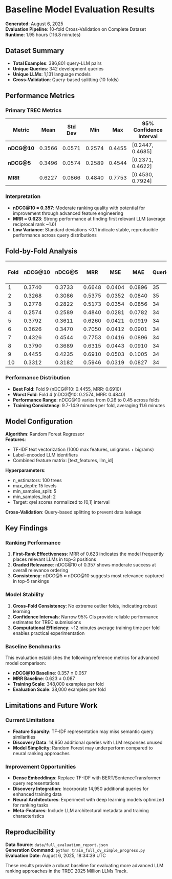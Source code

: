 # Baseline Model Evaluation Results

**Generated**: August 6, 2025  
**Evaluation Pipeline**: 10-fold Cross-Validation on Complete Dataset  
**Runtime**: 1.95 hours (116.8 minutes)

## Dataset Summary

- **Total Examples**: 386,801 query-LLM pairs
- **Unique Queries**: 342 development queries  
- **Unique LLMs**: 1,131 language models
- **Cross-Validation**: Query-based splitting (10 folds)

## Performance Metrics

### Primary TREC Metrics

| Metric | Mean | Std Dev | Min | Max | 95% Confidence Interval |
|--------|------|---------|-----|-----|-------------------------|
| **nDCG@10** | 0.3566 | 0.0571 | 0.2574 | 0.4455 | [0.2447, 0.4685] |
| **nDCG@5** | 0.3496 | 0.0574 | 0.2589 | 0.4544 | [0.2371, 0.4622] |
| **MRR** | 0.6227 | 0.0866 | 0.4840 | 0.7753 | [0.4530, 0.7924] |

### Interpretation

- **nDCG@10 = 0.357**: Moderate ranking quality with potential for improvement through advanced feature engineering
- **MRR = 0.623**: Strong performance at finding first relevant LLM (average reciprocal rank ~1.6)
- **Low Variance**: Standard deviations <0.1 indicate stable, reproducible performance across query distributions

## Fold-by-Fold Analysis

| Fold | nDCG@10 | nDCG@5 | MRR | MSE | MAE | Queries | Train Time (min) |
|------|---------|--------|-----|-----|-----|---------|------------------|
| 1 | 0.3740 | 0.3733 | 0.6648 | 0.0404 | 0.0896 | 35 | 14.9 |
| 2 | 0.3268 | 0.3086 | 0.5375 | 0.0352 | 0.0840 | 35 | 9.7 |
| 3 | 0.2778 | 0.2822 | 0.5173 | 0.0354 | 0.0856 | 34 | 10.2 |
| 4 | 0.2574 | 0.2589 | 0.4840 | 0.0281 | 0.0782 | 34 | 10.6 |
| 5 | 0.3792 | 0.3611 | 0.6260 | 0.0421 | 0.0919 | 34 | 11.1 |
| 6 | 0.3626 | 0.3470 | 0.7050 | 0.0412 | 0.0901 | 34 | 11.0 |
| 7 | 0.4326 | 0.4544 | 0.7753 | 0.0416 | 0.0896 | 34 | 11.5 |
| 8 | 0.3790 | 0.3689 | 0.6315 | 0.0443 | 0.0910 | 34 | 13.2 |
| 9 | 0.4455 | 0.4235 | 0.6910 | 0.0503 | 0.1005 | 34 | 12.7 |
| 10 | 0.3312 | 0.3182 | 0.5946 | 0.0319 | 0.0827 | 34 | 11.3 |

### Performance Distribution

- **Best Fold**: Fold 9 (nDCG@10: 0.4455, MRR: 0.6910)
- **Worst Fold**: Fold 4 (nDCG@10: 0.2574, MRR: 0.4840)  
- **Performance Range**: nDCG@10 varies from 0.26 to 0.45 across folds
- **Training Consistency**: 9.7-14.9 minutes per fold, averaging 11.6 minutes

## Model Configuration

**Algorithm**: Random Forest Regressor  
**Features**: 
- TF-IDF text vectorization (1000 max features, unigrams + bigrams)
- Label-encoded LLM identifiers
- Combined feature matrix: [text_features, llm_id]

**Hyperparameters**:
- n_estimators: 100 trees
- max_depth: 15 levels
- min_samples_split: 5
- min_samples_leaf: 2
- Target: qrel scores normalized to [0,1] interval

**Cross-Validation**: Query-based splitting to prevent data leakage

## Key Findings

### Ranking Performance
1. **First-Rank Effectiveness**: MRR of 0.623 indicates the model frequently places relevant LLMs in top-3 positions
2. **Graded Relevance**: nDCG@10 of 0.357 shows moderate success at overall relevance ordering
3. **Consistency**: nDCG@5 ≈ nDCG@10 suggests most relevance captured in top-5 rankings

### Model Stability  
1. **Cross-Fold Consistency**: No extreme outlier folds, indicating robust learning
2. **Confidence Intervals**: Narrow 95% CIs provide reliable performance estimates for TREC submissions
3. **Computational Efficiency**: ~12 minutes average training time per fold enables practical experimentation

### Baseline Benchmarks
This evaluation establishes the following reference metrics for advanced model comparison:

- **nDCG@10 Baseline**: 0.357 ± 0.057
- **MRR Baseline**: 0.623 ± 0.087  
- **Training Scale**: 348,000 examples per fold
- **Evaluation Scale**: 38,000 examples per fold

## Limitations and Future Work

### Current Limitations
- **Feature Sparsity**: TF-IDF representation may miss semantic query similarities
- **Discovery Data**: 14,950 additional queries with LLM responses unused
- **Model Simplicity**: Random Forest may underperform compared to neural ranking approaches

### Improvement Opportunities  
- **Dense Embeddings**: Replace TF-IDF with BERT/SentenceTransformer query representations
- **Discovery Integration**: Incorporate 14,950 additional queries for enhanced training data
- **Neural Architectures**: Experiment with deep learning models optimized for ranking tasks
- **Meta-Features**: Include LLM architectural metadata and training characteristics

## Reproducibility

**Data Source**: `data/full_evaluation_report.json`  
**Generation Command**: `python train_full_cv_simple_progress.py`  
**Evaluation Date**: August 6, 2025, 18:34:39 UTC

These results provide a robust baseline for evaluating more advanced LLM ranking approaches in the TREC 2025 Million LLMs Track.